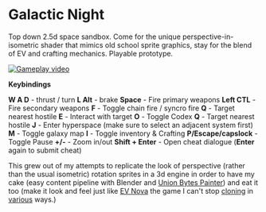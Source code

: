 # Galactic Night

Top down 2.5d space sandbox. Come for the unique perspective-in-isometric shader that mimics old school sprite graphics, stay for the blend of EV and crafting mechanics. Playable prototype.

[![Gameplay video](https://img.youtube.com/vi/1MED7rV_yug/hqdefault.jpg)](https://www.youtube.com/watch?v=1MED7rV_yug)

**Keybindings**

**W A D** - thrust / turn
**L Alt** - brake
**Space** - Fire primary weapons
**Left CTL** - Fire secondary weapons
**F** - Toggle chain fire / syncro fire
**Q** - Target nearest hostile
**E** - Interact with target
**O** - Toggle Codex
**Q** - Target nearest hostile
**J** - Enter hyperspace (make sure to select an adjacent system first)
**M** - Toggle galaxy map
**I** - Toggle inventory & Crafting
**P/Escape/capslock** - Toggle Pause
**+/-** - Zoom in/out
**Shift + Enter** - Open cheat dialogue (**Enter** again to submit cheat)


This grew out of my attempts to replicate the look of perspective (rather than the usual isometric) rotation sprites in a 3d engine in order to have my cake (easy content pipeline with Blender and [Union Bytes Painter](https://www.unionbytes.de/apps/ubpainter/)) and eat it too (make it look and feel just like [EV Nova](https://en.wikipedia.org/wiki/Escape_Velocity_Nova) the game I can't stop [cloning](https://github.com/eamonnmr/flythrough.space) in [various](https://github.com/eamonnmr/mpevmvp) ways.)

